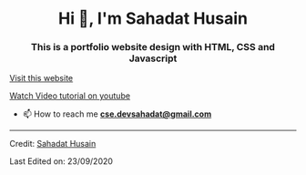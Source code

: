 <h1 align="center">Hi 👋, I'm Sahadat Husain</h1>
<h3 align="center">This is a portfolio website design with HTML, CSS and Javascript</h3>
<a href="https://devsahadat.github.io/portfolio/">Visit this website</a><br/>

<a href="https://www.youtube.com/watch?v=lnV4drMyo-Q">Watch Video tutorial on youtube</a><br/>

- 📫 How to reach me **cse.devsahadat@gmail.com**

----
Credit: [Sahadat Husain](https://github.com/devsahadat)

Last Edited on: 23/09/2020

